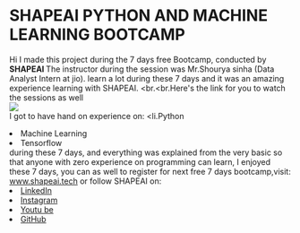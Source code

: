 # SHAPEAI PYTHON AND MACHINE LEARNING BOOTCAMP
Hi I made this project during the 7 days free Bootcamp, conducted by <b> SHAPEAI
</b>
The instructor during the session was Mr.Shourya sinha (Data Analyst Intern at jio).
learn a lot during these 7 days and it was an amazing experience learning with SHAPEAI.
<br.<br.Here's the link for you to watch the sessions as well<br>
<a href="https;//www.youtube.com/playlist?list=PL7zl8TDRnbulNEA-59W7wWgCWE8LEOD6h"> <img src="https://github.com/ShapeAI/PYTHON-AND-DATA-ANALYTICS/blob/main/YoUTUBE%20THUMNAIL-5.png"> </a>
<br>I got to have hand on experience on:
<li.Python
<li>Machine Learning
<li>Tensorflow
<br>during these 7 days, and everything was explained from the  very basic so that
anyone with zero experience on programming can learn,
I enjoyed these 7 days, you can as well to register for next free 7 days bootcamp,visit:
<a href="https://www.shapeai.tech">www.shapeai.tech</a>
or follow SHAPEAI on:
<li><a href=
"https://in.linkedin.com/company/shapeai">LinkedIn</a>
<li><a href=
"https://www.instagram.com/shape.ai/?hl=en">Instagram</a>
<li><a
href=
"https://www.youtube.com/channel/UCTUvDLTE9meuDXWcbmISPDA">Youtu
be</a>
<li><a href=
"https://github.com/shapeai">GitHub</A>
